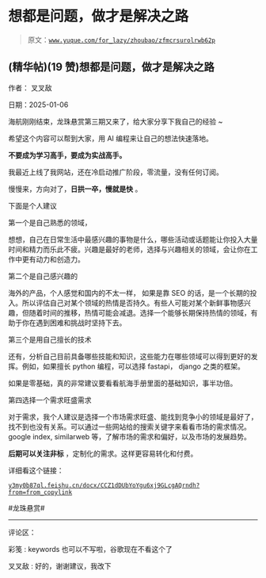 # 想都是问题，做才是解决之路

> 原文：[`www.yuque.com/for_lazy/zhoubao/zfmcrsurolrwb62p`](https://www.yuque.com/for_lazy/zhoubao/zfmcrsurolrwb62p)

## (精华帖)(19 赞)想都是问题，做才是解决之路

作者： 叉叉敌

日期：2025-01-06

海航刚刚结束，龙珠悬赏第三期又来了，给大家分享下我自己的经验 ~

希望这个内容可以帮到大家，用 AI 编程来让自己的想法快速落地。

**不要成为学习高手，要成为实战高手。**

我最近上线了我网站，还在冷启动推广阶段，零流量，没有任何订阅。

慢慢来，方向对了，**日拱一卒，慢就是快** 。

下面是个人建议

第一个是自己熟悉的领域，

想想，自己在日常生活中最感兴趣的事物是什么，哪些活动或话题能让你投入大量时间和精力而乐此不疲。兴趣是最好的老师，选择与兴趣相关的领域，会让你在工作中更有动力和创造力。

第二个是自己感兴趣的

海外的产品，个人感觉和国内的不太一样，
如果是靠 SEO 的话，是一个长期的投入。所以评估自己对某个领域的热情是否持久。有些人可能对某个新鲜事物感兴趣，但随着时间的推移，热情可能会减退。选择一个能够长期保持热情的领域，有助于你在遇到困难和挑战时坚持下去。

第三个是用自己擅长的技术

还有，分析自己目前具备哪些技能和知识，这些能力在哪些领域可以得到更好的发挥。例如，如果擅长 python 编程，可以选择 fastapi，
django 之类的框架。

如果是零基础，真的非常建议要看看航海手册里面的基础知识，事半功倍。

第四选择一个需求旺盛需求

对于需求，我个人建议是选择一个市场需求旺盛、能找到竞争小的领域是最好了，找不到也没有关系。可以通过一些网站给的搜索关键字来看看市场的需求情况。google
index, similarweb 等，了解市场的需求和偏好，以及市场的发展趋势。

**后期可以关注非标** ，定制化的需求。这样更容易转化和付费。

详细看这个链接：

[`y3my0b87ql.feishu.cn/docx/CCZ1dDUbYoYgu6xj9GLcgAQrndh?from=from_copylink`](https://y3my0b87ql.feishu.cn/docx/CCZ1dDUbYoYgu6xj9GLcgAQrndh?from=from_copylink)

#龙珠悬赏#

* * *

评论区：

彩笺 : keywords 也可以不写啦，谷歌现在不看这个了

叉叉敌 : 好的，谢谢建议，我改下
